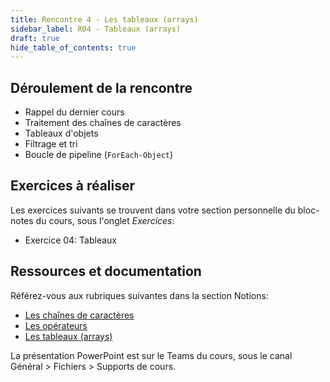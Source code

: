 ```yaml
---
title: Rencontre 4 - Les tableaux (arrays)
sidebar_label: R04 - Tableaux (arrays)
draft: true
hide_table_of_contents: true
---
```


## Déroulement de la rencontre

- Rappel du dernier cours
- Traitement des chaînes de caractères
- Tableaux d'objets
- Filtrage et tri
- Boucle de pipeline (`ForEach-Object`)


## Exercices à réaliser

Les exercices suivants se trouvent dans votre section personnelle du bloc-notes du cours, sous l'onglet *Exercices*:

- Exercice 04: Tableaux


## Ressources et documentation

Référez-vous aux rubriques suivantes dans la section Notions:
- [Les chaînes de caractères](/notions/powershell/strings)
- [Les opérateurs](/notions/powershell/operateurs)
- [Les tableaux (arrays)](/notions/powershell/tableaux)

La présentation PowerPoint est sur le Teams du cours, sous le canal Général > Fichiers > Supports de cours.


